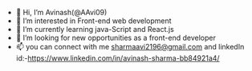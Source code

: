 - 👋 Hi, I’m Avinash(@AAvi09)
- 👀 I’m interested in Front-end web development
- 🌱 I’m currently learning java-Script and React.js
- 💞️ I’m looking for new opportunities as a front-end developer 
- 📫 you can connect with me sharmaavi2196@gmail.com and linkedIn id:-https://www.linkedin.com/in/avinash-sharma-bb84921a4/

<!---
AAvi09/AAvi09 is a ✨ special ✨ repository because its `README.md` (this file) appears on your GitHub profile.
You can click the Preview link to take a look at your changes.
--->
